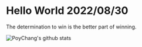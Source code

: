 # Hello World 2022/08/30

The determination to win is the better part of winning.

![PoyChang's github stats](https://github-readme-stats.vercel.app/api?username=poychang&show_icons=true&theme=dracula)
